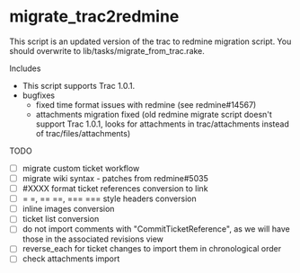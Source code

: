 migrate_trac2redmine
====================

This script is an updated version of the trac to redmine migration script. You should overwrite to lib/tasks/migrate_from_trac.rake.

Includes

 * This script supports Trac 1.0.1.
 * bugfixes
   * fixed time format issues with redmine (see redmine#14567)
   * attachments migration fixed (old redmine migrate script doesn't support Trac 1.0.1, looks for attachments in trac/attachments instead of trac/files/attachments)

TODO
- [ ] migrate custom ticket workflow
- [ ] migrate wiki syntax - patches from redmine#5035
-   [ ] #XXXX format ticket references conversion to link
-   [ ] = =, == ==, === === style headers conversion
-   [ ] inline images conversion
-   [ ] ticket list conversion
- [ ] do not import comments with "CommitTicketReference", as we will have those in the associated revisions view
- [ ] reverse_each for ticket changes to import them in chronological order
- [ ] check attachments import
